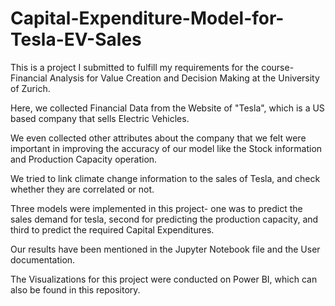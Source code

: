 # Capital-Expenditure-Model-for-Tesla-EV-Sales
This is a project I submitted to fulfill my requirements for the course- Financial Analysis for Value Creation and Decision Making at the University of Zurich.

Here, we collected Financial Data from the Website of "Tesla", which is a US based company that sells Electric Vehicles. 

We even collected other attributes about the company that we felt were important in improving the accuracy of our model like the Stock information and Production Capacity operation.

We tried to link climate change information to the sales of Tesla, and check whether they are correlated or not.

Three models were implemented in this project- one was to predict the sales demand for tesla, second for predicting the production capacity, and third to predict the required Capital Expenditures.

Our results have been mentioned in the Jupyter Notebook file and the User documentation.

The Visualizations for this project were conducted on Power BI, which can also be found in this repository.
